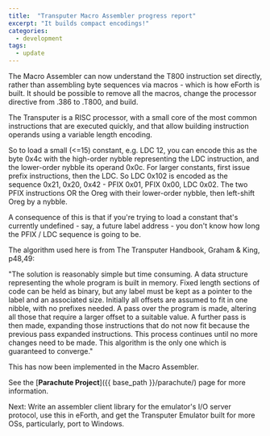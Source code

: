 ```yaml
---
title:  "Transputer Macro Assembler progress report"
excerpt: "It builds compact encodings!"
categories: 
  - development
tags:
  - update
---
```

The Macro Assembler can now understand the T800 instruction set directly, rather than assembling byte sequences via
macros - which is how eForth is built. It should be possible to remove all the macros, change the processor directive
from .386 to .T800, and build.

The Transputer is a RISC processor, with a small core of the most common instructions that are executed quickly,
and that allow building instruction operands using a variable length encoding.

So to load a small (<=15) constant, e.g. LDC 12, you can encode this as the byte 0x4c with the high-order nybble
representing the LDC instruction, and the lower-order nybble its operand 0x0c. For larger constants, first issue prefix
instructions, then the LDC. So LDC 0x102 is encoded as the sequence 0x21, 0x20, 0x42 - PFIX 0x01, PFIX 0x00, LDC 0x02.
The two PFIX instructions OR the Oreg with their lower-order nybble, then left-shift Oreg by a nybble.

A consequence of this is that if you're trying to load a constant that's currently undefined - say, a future label
address - you don't know how long the PFIX / LDC sequence is going to be.

The algorithm used here is from The Transputer Handbook, Graham & King, p48,49:

"The solution is reasonably simple but time consuming. A data structure representing the whole program is built in
memory. Fixed length sections of code can be held as binary, but any label must be kept as a pointer to the label and
an associated size. Initially all offsets are assumed to fit in one nibble, with no prefixes needed. A pass over the
program is made, altering all those that require a larger offset to a suitable value. A further pass is then made,
expanding those instructions that do not now fit because the previous pass expanded instructions. This process
continues until no more changes need to be made.
This algorithm is the only one which is guaranteed to converge."

This has now been implemented in the Macro Assembler.
     
See the [**Parachute Project**]({{ base_path }}/parachute/) page for more information.

Next: Write an assembler client library for the emulator's I/O server protocol, use this in eForth, and get the
Transputer Emulator built for more OSs, particularly, port to Windows.
 